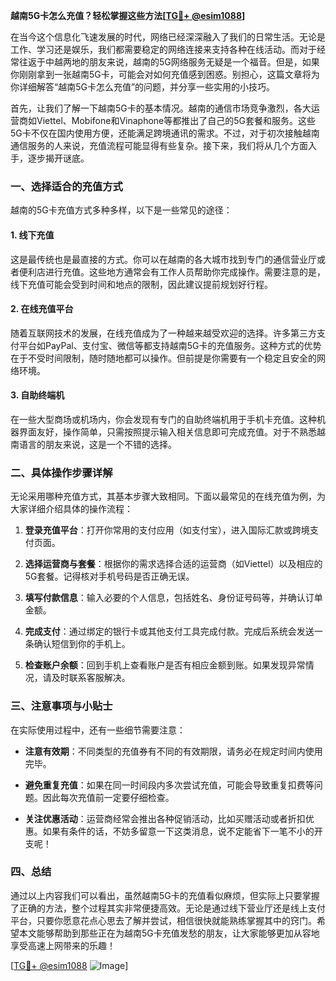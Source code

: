 **越南5G卡怎么充值？轻松掌握这些方法[[TG💪+ @esim1088](https://t.me/s/esim1088)]**

在当今这个信息化飞速发展的时代，网络已经深深融入了我们的日常生活。无论是工作、学习还是娱乐，我们都需要稳定的网络连接来支持各种在线活动。而对于经常往返于中越两地的朋友来说，越南的5G网络服务无疑是一个福音。但是，如果你刚刚拿到一张越南5G卡，可能会对如何充值感到困惑。别担心，这篇文章将为你详细解答“越南5G卡怎么充值”的问题，并分享一些实用的小技巧。

首先，让我们了解一下越南5G卡的基本情况。越南的通信市场竞争激烈，各大运营商如Viettel、Mobifone和Vinaphone等都推出了自己的5G套餐和服务。这些5G卡不仅在国内使用方便，还能满足跨境通讯的需求。不过，对于初次接触越南通信服务的人来说，充值流程可能显得有些复杂。接下来，我们将从几个方面入手，逐步揭开谜底。

### 一、选择适合的充值方式

越南的5G卡充值方式多种多样，以下是一些常见的途径：

#### 1. 线下充值
这是最传统也是最直接的方式。你可以在越南的各大城市找到专门的通信营业厅或者便利店进行充值。这些地方通常会有工作人员帮助你完成操作。需要注意的是，线下充值可能会受到时间和地点的限制，因此建议提前规划好行程。

#### 2. 在线充值平台
随着互联网技术的发展，在线充值成为了一种越来越受欢迎的选择。许多第三方支付平台如PayPal、支付宝、微信等都支持越南5G卡的充值服务。这种方式的优势在于不受时间限制，随时随地都可以操作。但前提是你需要有一个稳定且安全的网络环境。

#### 3. 自助终端机
在一些大型商场或机场内，你会发现有专门的自助终端机用于手机卡充值。这种机器界面友好，操作简单，只需按照提示输入相关信息即可完成充值。对于不熟悉越南语言的朋友来说，这是一个不错的选择。

### 二、具体操作步骤详解

无论采用哪种充值方式，其基本步骤大致相同。下面以最常见的在线充值为例，为大家详细介绍具体的操作流程：

1. **登录充值平台**：打开你常用的支付应用（如支付宝），进入国际汇款或跨境支付页面。
   
2. **选择运营商与套餐**：根据你的需求选择合适的运营商（如Viettel）以及相应的5G套餐。记得核对手机号码是否正确无误。

3. **填写付款信息**：输入必要的个人信息，包括姓名、身份证号码等，并确认订单金额。

4. **完成支付**：通过绑定的银行卡或其他支付工具完成付款。完成后系统会发送一条确认短信到你的手机上。

5. **检查账户余额**：回到手机上查看账户是否有相应金额到账。如果发现异常情况，请及时联系客服解决。

### 三、注意事项与小贴士

在实际使用过程中，还有一些细节需要注意：

- **注意有效期**：不同类型的充值券有不同的有效期限，请务必在规定时间内使用完毕。
  
- **避免重复充值**：如果在同一时间段内多次尝试充值，可能会导致重复扣费等问题。因此每次充值前一定要仔细检查。

- **关注优惠活动**：运营商经常会推出各种促销活动，比如买赠活动或者折扣优惠。如果有条件的话，不妨多留意一下这类消息，说不定能省下一笔不小的开支呢！

### 四、总结

通过以上内容我们可以看出，虽然越南5G卡的充值看似麻烦，但实际上只要掌握了正确的方法，整个过程其实非常便捷高效。无论是通过线下营业厅还是线上支付平台，只要你愿意花点心思去了解并尝试，相信很快就能熟练掌握其中的窍门。希望本文能够帮助到那些正在为越南5G卡充值发愁的朋友，让大家能够更加从容地享受高速上网带来的乐趣！

[[TG💪+ @esim1088](https://t.me/s/esim1088) ![Image](https://i.postimg.cc/4NQfJmqS/Snipaste-2025-05-13-00-14-12.png)]